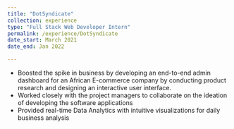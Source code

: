 ```yaml
---
title: "DotSyndicate"
collection: experience
type: "Full Stack Web Developer Intern"
permalink: /experience/DotSyndicate
date_start: March 2021
date_end: Jan 2022

---
```

*	Boosted the spike in business by developing an end-to-end admin dashboard for an African E-commerce company by conducting product research and designing an interactive user interface.
*	Worked closely with the project managers to collaborate on the ideation of developing the software applications
*	Provided real-time Data Analytics with intuitive visualizations for daily business analysis

